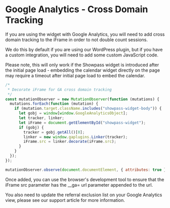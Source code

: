 # Google Analytics - Cross Domain Tracking

If you are using the widget with Google Analytics, you will need to add cross domain tracking to the iFrame in order to not double count sessions.

We do this by default if you are using our WordPress plugin, but if you have a custom integration, you will need to add some custom JavaScript code.

Please note, this will only work if the Showpass widget is introduced after the initial page load - embedding the calendar widget directly on the page may require a timeout after initial page load to embed the calendar.

```javascript
/*
 * Decorate iFrame for GA cross domain tracking
 */
const mutationObserver = new MutationObserver(function (mutations) {
  mutations.forEach(function (mutation) {
    if (mutation.target.className.includes("showpass-widget-body")) {
      let gobj = window[window.GoogleAnalyticsObject];
      let tracker, linker;
      let iFrame = document.getElementById("showpass-widget");
      if (gobj) {
        tracker = gobj.getAll()[0];
        linker = new window.gaplugins.Linker(tracker);
        iFrame.src = linker.decorate(iFrame.src);
      }
    }
  });
});

mutationObserver.observe(document.documentElement, { attributes: true });
```

Once added, you can use the browser's development tool to ensure that the iFrame src parameter has the \_\_ga= url parameter appended to the url.

You also need to update the referral exclusion list on your Google Analytics view, please see our support article for more information.
